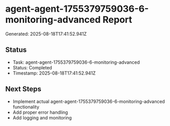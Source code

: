 # agent-agent-1755379759036-6-monitoring-advanced Report

Generated: 2025-08-18T17:41:52.941Z

## Status
- Task: agent-agent-1755379759036-6-monitoring-advanced
- Status: Completed
- Timestamp: 2025-08-18T17:41:52.941Z

## Next Steps
- Implement actual agent-agent-1755379759036-6-monitoring-advanced functionality
- Add proper error handling
- Add logging and monitoring
